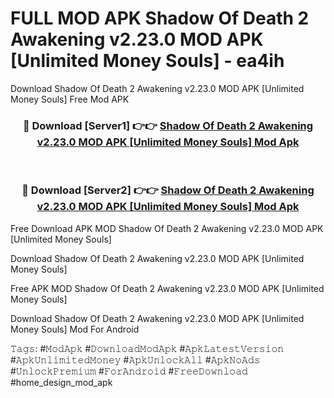 # FULL MOD APK Shadow Of Death 2 Awakening v2.23.0 MOD APK [Unlimited Money Souls] - ea4ih
Download Shadow Of Death 2 Awakening v2.23.0 MOD APK [Unlimited Money Souls] Free Mod APK

<div align="center">
<h3>🔴 Download [Server1] 👉👉 <a href="https://apk-comot.site?title=Shadow_Of_Death_2_Awakening_v2.23.0_MOD_APK_[Unlimited_Money_Souls]">Shadow Of Death 2 Awakening v2.23.0 MOD APK [Unlimited Money Souls] Mod Apk</a></h3><br>

<h3>🔴 Download [Server2] 👉👉 <a href="https://apk-comot.site?title=Shadow_Of_Death_2_Awakening_v2.23.0_MOD_APK_[Unlimited_Money_Souls]">Shadow Of Death 2 Awakening v2.23.0 MOD APK [Unlimited Money Souls] Mod Apk</a></h3>
</div>


Free Download APK MOD Shadow Of Death 2 Awakening v2.23.0 MOD APK [Unlimited Money Souls]

Download Shadow Of Death 2 Awakening v2.23.0 MOD APK [Unlimited Money Souls] 

Free APK MOD Shadow Of Death 2 Awakening v2.23.0 MOD APK [Unlimited Money Souls] 

Download Shadow Of Death 2 Awakening v2.23.0 MOD APK [Unlimited Money Souls] Mod For Android

𝚃𝚊𝚐𝚜: #𝙼𝚘𝚍𝙰𝚙𝚔 #𝙳𝚘𝚠𝚗𝚕𝚘𝚊𝚍𝙼𝚘𝚍𝙰𝚙𝚔 #𝙰𝚙𝚔𝙻𝚊𝚝𝚎𝚜𝚝𝚅𝚎𝚛𝚜𝚒𝚘𝚗 #𝙰𝚙𝚔𝚄𝚗𝚕𝚒𝚖𝚒𝚝𝚎𝚍𝙼𝚘𝚗𝚎𝚢 #𝙰𝚙𝚔𝚄𝚗𝚕𝚘𝚌𝚔𝙰𝚕𝚕 #𝙰𝚙𝚔𝙽𝚘𝙰𝚍𝚜 #𝚄𝚗𝚕𝚘𝚌𝚔𝙿𝚛𝚎𝚖𝚒𝚞𝚖 #𝙵𝚘𝚛𝙰𝚗𝚍𝚛𝚘𝚒𝚍 #𝙵𝚛𝚎𝚎𝙳𝚘𝚠𝚗𝚕𝚘𝚊𝚍 #home_design_mod_apk